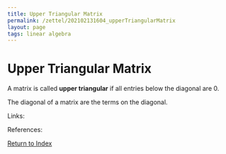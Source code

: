 ```yaml
---
title: Upper Triangular Matrix
permalink: /zettel/202102131604_upperTriangularMatrix
layout: page
tags: linear algebra
---
```

# Upper Triangular Matrix

A matrix is called **upper triangular** if all entries below the diagonal are 0.

The diagonal of a matrix are the terms on the diagonal.

Links: 

References: 

[Return to Index](index)